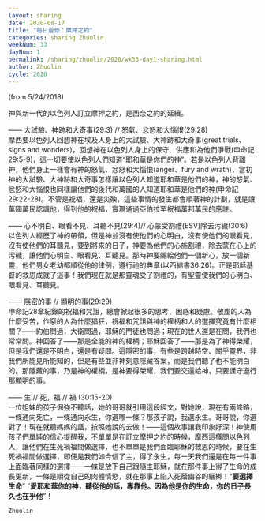 ```yaml
---
layout: sharing
date: 2020-08-17
title: "每日靈修：摩押之約"
categories: sharing Zhuolin
weekNum: 33
dayNum: 1
permalink: /sharing/zhuolin/2020/wk33-day1-sharing.html
author: Zhuolin
cycle: 2020
---
```

(from 5/24/2018)

神與新一代的以色列人訂立摩押之約，是西奈之約的延續。  

—— 大試驗、神跡和大奇事(29:3) // 怒氣、忿怒和大惱恨(29:28)  
摩西要以色列人回想神在埃及人身上的大試驗、大神跡和大奇事(great trials、signs and wonders)，回想神在以色列人身上的保守、供應和為他們爭戰(申命記29:5-9)，這一切要使以色列人們知道“耶和華是你們的神”。若是以色列人背離神，他們身上一樣會有神的怒氣、忿怒和大惱恨(anger、fury and wrath)，當初神的大試驗、大神跡和大奇事怎樣讓以色列人知道耶和華是他們的神，神的怒氣、忿怒和大惱恨也同樣讓他們的後代和萬國的人知道耶和華是他們的神(申命記29:22-28)。不管是祝福，還是災殃，這些事情的發生都會順著神的計劃，就是讓萬國萬民認識他，得到他的祝福，實現通過亞伯拉罕祝福萬邦萬民的應許。  

—— 心不明白、眼看不見、耳聽不見(29:4)// 心蒙受割禮(ESV)除去污穢(30:6)  
以色列人經歷了神的帶領，但是神並沒有使他們的心明白，沒有使他們的眼看見，沒有使他們的耳聽見，要到將來的日子，神要為他們的心施割禮，除去蒙在心上的污穢，讓他們心明白、眼看見、耳聽見。那時神要賜給他們一個新心，放一個新靈，他們男女老幼都順從他的律例，遵行祂的典章(以西結書36:26)。正是耶穌基督的救恩成就了這事！我們現在就是那靈魂受了割禮的，有聖靈使我們的心明白、眼看見、耳聽見。  

—— 隱密的事 // 顯明的事(29:29)  
申命記28章紀錄的祝福和咒詛，總會掀起很多的思考、困惑和疑慮。敬虔的人為什麼受苦，作惡的人為什麼猖狂，祝福和咒詛與神的權柄和人的選擇究竟有什麼相關？——約伯問過，大衛問過，耶穌的門徒也問過；現在的世人還是在問，我們也常常問。神回答了——那是全能的神的權柄；耶穌回答了——那是為了神得榮耀，但是我們還是不明白，還是有疑問。這隱密的事，有些是跨越時空、關乎靈界，非我們所能見所能知的，但是有些並非神刻意隱藏答案，而是我們聽了也不能明白的。那隱藏的事，乃是神的權柄，是神要得榮耀，我們要交還給神，只要謹守遵行那顯明的事。  

—— 生 // 死，福 // 禍 (30:15-20)  
一位姐妹的孩子倔強不聽話，她的哥哥就引用這段經文，對她說，現在有兩條路，一條通向死亡，一條通向永生，你選哪一條？那孩子說，我選永生。哥哥說，你選對了！現在就聽媽媽的話，按照她說的去做！——這個故事讓我印象好深！神使用孩子們單純的信心提醒我，不單單是在訂立摩押之約的時候，摩西這樣問以色列人，讓他們在生死禍福間做選擇，也不單單是我們面臨耶穌的救恩的時候，要在生死禍福間做選擇，即便是我們如今信了主，得了永生，每一天我們還是在每一件事上面臨著同樣的選擇——一條是放下自己跟隨主耶穌，就在那件事上得了生命的成長更新，一條是順從自己的肉體情慾，就在那事上陷入死蔭幽谷的綑綁！“**要選擇生命**” “**愛耶和華你的神，聽從他的話，專靠他。因為他是你的生命，你的日子長久也在乎他**”！  

`Zhuolin`  

